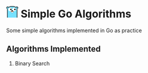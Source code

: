 <h1><img src="assets/gopher.png" width="32px" /> Simple Go Algorithms</h1> 

<p>Some simple algorithms implemented in Go as practice</p>

<h2>Algorithms Implemented</h2>
<ol>
  <li>Binary Search</li>
</ol>
